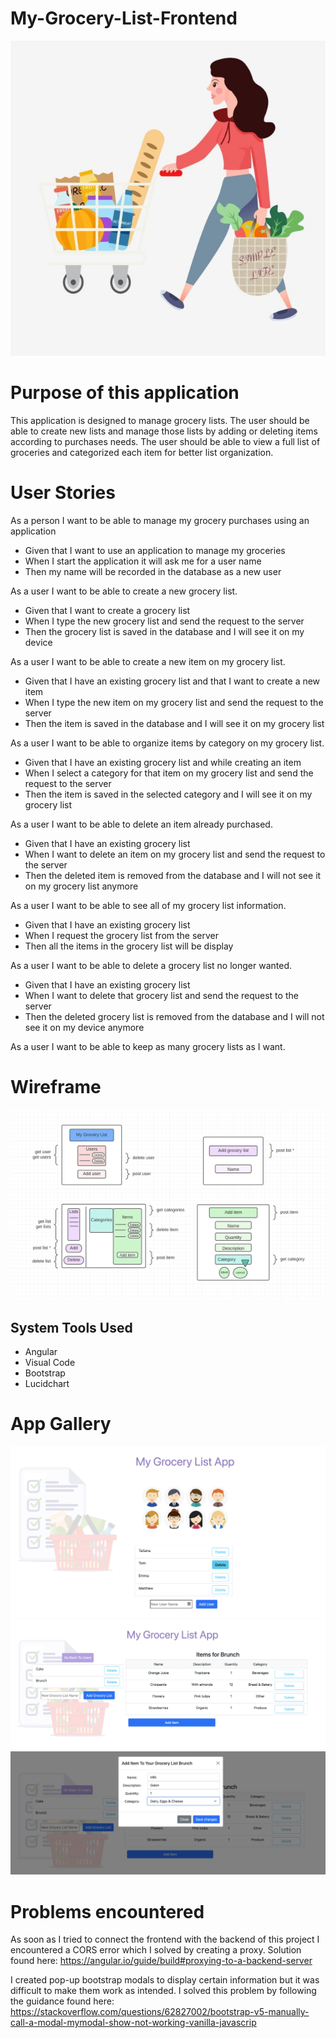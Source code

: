 # My-Grocery-List-Frontend

<p align="center">
<img src=src/assets/images/shopping.jpeg>
</p>

# Purpose of this application
This application is designed to manage grocery lists. The user should be able to create new lists and manage those lists by adding or deleting items according to purchases needs. The user should be able to view a full list of groceries and categorized each item for better list organization.

# User Stories

As a person I want to be able to manage my grocery purchases using an application
- Given that I want to use an application to manage my groceries
- When I start the application it will ask me for a user name
- Then my name will be recorded in the database as a new user

As a user I want to be able to create a new grocery list.
- Given that I want to create a grocery list
- When I type the new grocery list and send the request to the server
- Then the grocery list is saved in the database and I will see it on my device

As a user I want to be able to create a new item on my grocery list.
- Given that I have an existing grocery list and that I want to create a new item
- When I type the new item on my grocery list and send the request to the server
- Then the item is saved in the database and I will see it on my grocery list

As a user I want to be able to organize items by category on my grocery list.
- Given that I have an existing grocery list and while creating an item
- When I select a category for that item on my grocery list and send the request to the server
- Then the item is saved in the selected category and I will see it on my grocery list

As a user I want to be able to delete an item already purchased.
- Given that I have an existing grocery list
- When I want to delete an item on my grocery list and send the request to the server
- Then the deleted item is removed from the database and I will not see it on my grocery list anymore

As a user I want to be able to see all of my grocery list information.
- Given that I have an existing grocery list
- When I request the grocery list from the server
- Then all the items in the grocery list will be display

As a user I want to be able to delete a grocery list no longer wanted.
- Given that I have an existing grocery list
- When I want to delete that grocery list and send the request to the server
- Then the deleted grocery list is removed from the database and I will not see it on my device anymore

As a user I want to be able to keep as many grocery lists as I want.

# Wireframe
![alt](planning/GLFinalWireframe.png "Final Wireframe")

## System Tools Used
- Angular
- Visual Code
- Bootstrap
- Lucidchart

# App Gallery
![alt](src/assets/images/App1.png "App1")
![alt](src/assets/images/App2.png "App2")
![alt](src/assets/images/App3.png "App3")

# Problems encountered
As soon as I tried to connect the frontend with the backend of this project I encountered a CORS error which I solved by creating a proxy. Solution found here: https://angular.io/guide/build#proxying-to-a-backend-server

I created pop-up bootstrap modals to display certain information but it was difficult to make them work as intended. I solved this problem by following the guidance found here: https://stackoverflow.com/questions/62827002/bootstrap-v5-manually-call-a-modal-mymodal-show-not-working-vanilla-javascrip
